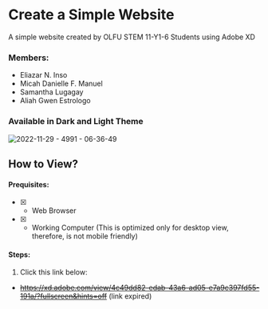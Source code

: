 # Create a Simple Website
A simple website created by OLFU STEM 11-Y1-6 Students using Adobe XD

### Members:
- Eliazar N. Inso
- Micah Danielle F. Manuel
- Samantha Lugagay
- Aliah Gwen Estrologo

### Available in Dark and Light Theme
![2022-11-29 - 4991 -  06-36-49](https://user-images.githubusercontent.com/75558018/204396428-8e6e8701-87d9-4359-ab6f-32bb16440962.png)

## How to View?
#### Prequisites:
- [x] - Web Browser
- [x] - Working Computer (This is optimized only for desktop view, therefore, is not mobile friendly)

#### Steps:
1. Click this link below:
- ~~https://xd.adobe.com/view/4c49dd82-edab-43a6-ad05-e7a9c397fd55-191a/?fullscreen&hints=off~~ (link expired)
